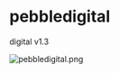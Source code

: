 # pebbledigital
digital v1.3

![pebbledigital.png](http://www.edwarddam.com/images/pebbledigital.png)
